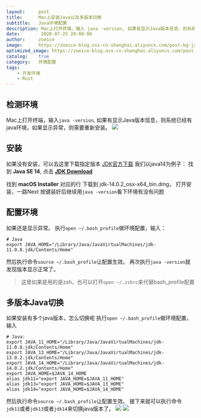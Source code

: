```yaml
---
layout:     post
title:      Mac上安装Java以及多版本切换
subtitle:   Java环境配置
description: Mac上打开终端，输入 java -version, 如果有显示Java版本信息，则系统已经有java环境，如果显示异常，则需要重新安装。
date:        2020-07-25 20:00:00
author:     zoeice
image:      https://zoeice-blog.oss-cn-shanghai.aliyuncs.com/post-bg-java.jpg
optimized_image: https://zoeice-blog.oss-cn-shanghai.aliyuncs.com/post-bg-java.jpg?x-oss-process=image/resize,w_380
catalog:    true
category:   环境配置
tags:
    - 开发环境
    - Rust
---
```


## 检测环境
Mac上打开终端，输入`java -version`, 如果有显示Java版本信息，则系统已经有java环境，如果显示异常，则需要重新安装。
![](https://zoeice-blog.oss-cn-shanghai.aliyuncs.com/content/post-java-version.jpg)

## 安装
如果没有安装，可以去这里下载指定版本 [JDK官方下载](https://www.oracle.com/java/technologies/javase-downloads.html)
我们以java14为例子：
找到 **Java SE 14**, 点击 [**JDK Download**](https://www.oracle.com/java/technologies/javase-jdk14-downloads.html)

找到 **macOS Installer** 对应的行
下载到 jdk-14.0.2_osx-x64_bin.dmg， 打开安装，一路Next
按键装好后继续用`java -version`看下环境有没有问题

## 配置环境
如果还是显示异常。
执行`open ~/.bash_profile`做环境配置，输入：
~~~shell
# Java
export JAVA_HOME="/Library/Java/JavaVirtualMachines/jdk-11.0.8.jdk/Contents/Home"
~~~
然后执行命令`source ~/.bash_profile`让配置生效。
再次执行`java -version`就发现版本显示正常了。

>这里如果是用的是zsh，也可以打开`open ~/.zshrc`来代替bash_profile配置

## 多版本Java切换
如果安装有多个java版本，怎么切换呢
执行`open ~/.bash_profile`做环境配置，输入
~~~shell
# Java:
export JAVA_11_HOME="/Library/Java/JavaVirtualMachines/jdk-11.0.8.jdk/Contents/Home"
export JAVA_13_HOME="/Library/Java/JavaVirtualMachines/jdk-13.0.2.jdk/Contents/Home"
export JAVA_14_HOME="/Library/Java/JavaVirtualMachines/jdk-14.0.2.jdk/Contents/Home"
export JAVA_HOME=$JAVA_14_HOME
alias jdk11="export JAVA_HOME=$JAVA_11_HOME"
alias jdk13="export JAVA_HOME=$JAVA_13_HOME"
alias jdk14="export JAVA_HOME=$JAVA_14_HOME"
~~~

然后执行命令`source ~/.bash_profile`让配置生效。
接下来就可以执行命令`jdk11`或者`jdk13`或者`jdk14`来切换java版本了。
![](https://zoeice-blog.oss-cn-shanghai.aliyuncs.com/content/post-java-jdk11.jpg)
![](https://zoeice-blog.oss-cn-shanghai.aliyuncs.com/content/post-java-jdk13.jpg)